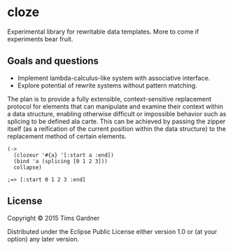 # cloze

Experimental library for rewritable data templates. More to come if experiments bear fruit.

## Goals and questions

- Implement lambda-calculus-like system with associative interface.
- Explore potential of rewrite systems without pattern matching.

The plan is to provide a fully extensible, context-sensitive replacement protocol for elements that can manipulate and examine their context within a data structure, enabling otherwise difficult or impossible behavior such as splicing to be defined ala carte. This can be achieved by passing the zipper itself (as a reification of the current position within the data structure) to the replacement method of certain elements.

```
(->
  (clozeur '#{a} '[:start a :end])
  (bind 'a (splicing [0 1 2 3]))
  collapse)

;=> [:start 0 1 2 3 :end]
```


## License

Copyright © 2015 Tims Gardner

Distributed under the Eclipse Public License either version 1.0 or (at
your option) any later version.
